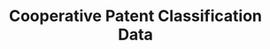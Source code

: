 ---
bigquery: https://console.cloud.google.com/bigquery?p=patents-public-data&d=cpc&page=dataset
citation: '“Cooperative Patent Classification” by the EPO and USPTO, for public use. '
contributors: EPO, USPTO
cost: None
description: Cooperative Patent Classification Data contains the scheme and definitions
  of the Cooperative Patent Classification system for classifying patent documents.
  The CPC is the result of a partnership between the EPO and the USPTO in their joint
  effort to develop a common, internationally compatible classification system for
  technical documents, in particular patent publications, which will be used by both
  offices in the patent granting process
documentation: https://www.cooperativepatentclassification.org/cpcSchemeAndDefinitions
last_edit: 04/07/2022, 22:26:27
location: https://www.cooperativepatentclassification.org/index
maintained_by: USPTO, EPO
schema_fields:
- application_references
- children
- title_part
- date_revised
- child_groups
- status
- applicationReferences
- residual_references
- informative_references
- glossary
- breakdown_code
- level
- breakdownCode
- parents
- title_full
- ipc_concordant
- childGroups
- not_allocatable
- symbol
- dateRevised
- sizeCache
- limiting_references
- notAllocatable
- definition
- residualReferences
- additional_only
- limitingReferences
- informativeReferences
- titleFull
- titlePart
- ipcConcordant
- synonyms
shortname: cooperative_patent_classification
tags:
- patents
- science
title: Cooperative Patent Classification Data
uuid: 984374a7-16e9-4b35-9445-458daceb01bf
---